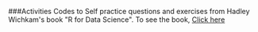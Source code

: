 ###Activities
Codes to Self practice questions and exercises from Hadley Wichkam's book "R for Data Science".
To see the book,
[Click here](https://r4ds.had.co.nz/index.html)


